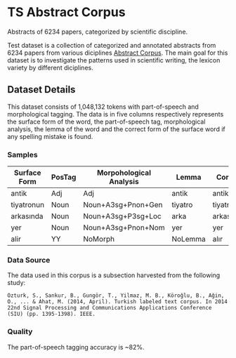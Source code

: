 # TS Abstract Corpus

Abstracts of 6234 papers, categorized by scientific discipline.

Test dataset is a collection of categorized and annotated abstracts from 6234 papers from various diciplines [Abstract Corpus](https://tscorpus.com/corpora/ts-abstract-corpus/). The main goal for this dataset is to investigate the patterns used in scientific writing, the lexicon variety by different diciplines.

## Dataset Details

This dataset consists of 1,048,132 tokens with part-of-speech and morphological tagging. The data is in five columns respectively represents the surface form of the word, the part-of-speech tag, morphological analysis, the lemma of the word and the correct form of the surface word if any spelling mistake is found.

### Samples

| Surface Form | PosTag | Morpohological Analysis | Lemma |  Correct |
|--------------|--------|-------------------------|-------|----------|
|    antik     |   Adj  |           Adj           | antik |   antik  |
|  tiyatronun  |  Noun  |   Noun+A3sg+Pnon+Gen    |tiyatro|tiyatronun|
|  arkasında   |  Noun  |   Noun+A3sg+P3sg+Loc    |  arka | arkasında|
|     yer      |  Noun  |   Noun+A3sg+Pnon+Nom    |  yer  |    yer   |
|     alir     |   YY   |          NoMorph        |NoLemma|    alır  |



### Data Source

The data used in this corpus is a subsection harvested from the following study: 

```
Özturk, S., Sankur, B., Gungör, T., Yilmaz, M. B., Köroǧlu, B., Aǧin, O., ... & Ahat, M. (2014, April). Turkish labeled text corpus. In 2014 22nd Signal Processing and Communications Applications Conference (SIU) (pp. 1395-1398). IEEE.
```

### Quality

The part-of-speech tagging accuracy is ~82%.